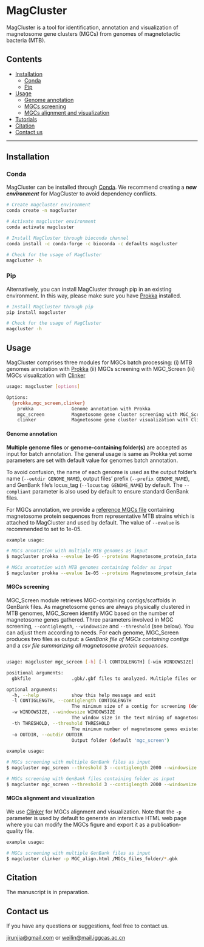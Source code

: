 # MagCluster
MagCluster is a tool for identification, annotation and visualization of magnetosome gene clusters (MGCs) from genomes of magnetotactic bacteria (MTB).

## Contents
- [Installation](#installation)
  - [Conda](#conda)
  - [Pip](#pip)
- [Usage](#usage)
  - [Genome annotation](#genome-annotation)
  - [MGCs screening](#MGCs-screening)
  - [MGCs alignment and visualization](#MGCs-alignment-and-visualization)
- [Tutorials](https://github.com/RunJiaJi/magcluster/blob/main/Tutorials.md)
- [Citation](#Citation)
- [Contact us](#contact-us)
---

## Installation

### Conda
MagCluster can be installed through [Conda](https://www.anaconda.com/products/individual). We recommend creating a ***new environment*** for MagCluster to avoid dependency conflicts.
```bash
# Create magcluster environment
conda create -n magcluster

# Activate magcluster environment
conda activate magcluster

# Install MagCluster through bioconda channel
conda install -c conda-forge -c bioconda -c defaults magcluster

# Check for the usage of MagCluster
magcluster -h
```
### Pip
Alternatively, you can install MagCluster through pip in an existing environment. In this way, please make sure you have [Prokka](https://github.com/tseemann/prokka) installed.

```bash
# Install MagCluster through pip
pip install magcluster

# Check for the usage of MagCluster
magcluster -h
```

## Usage


MagCluster comprises three modules for MGCs batch processing: 
(i) MTB genomes annotation with [Prokka](https://github.com/tseemann/prokka)
(ii) MGCs screening with MGC_Screen
(iii) MGCs visualization with [Clinker](https://github.com/gamcil/clinker)


```bash
usage: magcluster [options]

Options:
  {prokka,mgc_screen,clinker}
    prokka              Genome annotation with Prokka
    mgc_screen          Magnetosome gene cluster screening with MGC_Screen
    clinker             Magnetosome gene cluster visualization with Clinker
```
#### Genome annotation
 **Multiple genome files** or **genome-containing folder(s)** are accepted as input for batch annotation. The general usage is same as Prokka yet some parameters are set with default value for genomes batch annotation.

To avoid confusion, the name of each genome is used as the output folder’s name (`--outdir GENOME_NAME`), output files’ prefix (`--prefix GENOME_NAME`), and GenBank file’s locus_tag (`--locustag GENOME_NAME`) by default. The `--compliant` parameter is also used by default to ensure standard GenBank files. 

For MGCs annotation, we provide a [reference MGCs file](https://github.com/RunJiaJi/magcluster/releases/download/v1.0/Magnetosome_protein_data.fasta.faa) containing magnetosome protein sequences from representative MTB strains which is attached to MagCluster and used by default. The value of `--evalue` is recommended to set to 1e-05.
```bash
example usage: 

# MGCs annotation with multiple MTB genomes as input
$ magcluster prokka --evalue 1e-05 --proteins Magnetosome_protein_data.fasta MTB_genome1.fasta MTB_genome2.fasta MTB_genome3.fasta

# MGCs annotation with MTB genomes containing folder as input
$ magcluster prokka --evalue 1e-05 --proteins Magnetosome_protein_data.fasta /MTB_genomes_folder
```
#### MGCs screening
MGC_Screen module retrieves MGC-containing contigs/scaffolds in GenBank files. As magnetosome genes are always physically clustered in MTB genomes, MGC_Screen identify MGC based on the number of magnetosome genes gathered. 
Three parameters involved in MGC screening, `--contiglength`, `--windowsize` and `--threshold` (see below). You can adjust them according to needs. 
For each genome, MGC_Screen produces two files as output: a *GenBank file of MGCs containing contigs* and a *csv file summarizing all magnetosome protein sequences*.
```bash

usage: magcluster mgc_screen [-h] [-l CONTIGLENGTH] [-win WINDOWSIZE] [-th THRESHOLD] [-o OUTDIR] gbkfile [gbkfile ...]

positional arguments:
  gbkfile               .gbk/.gbf files to analyzed. Multiple files or files-containing folder is acceptable.

optional arguments:
  -h, --help            show this help message and exit
  -l CONTIGLENGTH, --contiglength CONTIGLENGTH
                        The minimum size of a contig for screening (default '2,000 bp')
  -w WINDOWSIZE, --windowsize WINDOWSIZE
                        The window size in the text mining of magnetosome proteins (default '10,000 bp')
  -th THRESHOLD, --threshold THRESHOLD
                        The minimum number of magnetosome genes existed in a window size (default '3')
  -o OUTDIR, --outdir OUTDIR
                        Output folder (default 'mgc_screen')
```
```bash
example usage: 

# MGCs screening with multiple GenBank files as input
$ magcluster mgc_screen --threshold 3 --contiglength 2000 --windowsize 10000 file1.gbk file2.gbk file3.gbk

# MGCs screening with GenBank files containing folder as input
$ magcluster mgc_screen --threshold 3 --contiglength 2000 --windowsize 10000 /gbkfiles_folder
```
#### MGCs alignment and visualization
We use [Clinker](https://github.com/gamcil/clinker) for MGCs alignment and visualization. Note that the `-p` parameter is used by default to generate an interactive HTML web page where you can modify the MGCs figure and export it as a publication-quality file.

```bash
example usage: 

# MGCs screening with multiple GenBank files as input
$ magcluster clinker -p MGC_align.html /MGCs_files_folder/*.gbk
```
## Citation
The manuscript is in preparation.

## Contact us
If you have any questions or suggestions, feel free to contact us.

jirunjia@gmail.com or weilin@mail.iggcas.ac.cn

